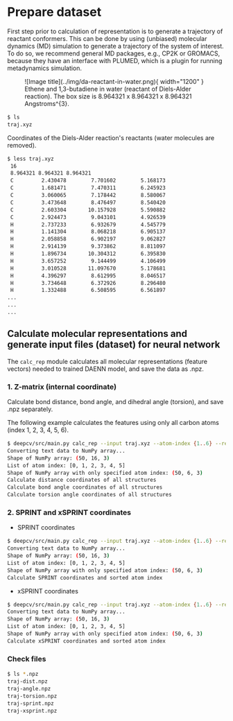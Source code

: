 # Prepare dataset

First step prior to calculation of representation is to generate a trajectory of reactant conformers. 
This can be done by using (unbiased) molecular dynamics (MD) simulation to generate a trajectory of the system of interest.
To do so, we recommend general MD packages, e.g., CP2K or GROMACS, because they have an interface with
PLUMED, which is a plugin for running metadynamics simulation.

<figure markdown>
  ![Image title](../img/da-reactant-in-water.png){ width="1200" }
  <figcaption>Ethene and 1,3-butadiene in water (reactant of Diels-Alder reaction). The box size is 8.964321 x 8.964321 x 8.964321 Angstroms^{3}.</figcaption>
</figure>

```sh
$ ls
traj.xyz
```

Coordinates of the Diels-Alder reaction's reactants (water molecules are removed).
```sh
$ less traj.xyz
 16
 8.964321 8.964321 8.964321
 C         2.430478        7.701602        5.168173
 C         1.681471        7.470311        6.245923
 C         3.060065        7.178442        8.580067
 C         3.473648        8.476497        8.540420
 C         2.603304       10.157928        5.590882
 C         2.924473        9.043101        4.926539
 H         2.737233        6.932679        4.545779
 H         1.141304        8.068218        6.905137
 H         2.058858        6.902197        9.062827
 H         2.914139        9.373862        8.811097
 H         1.896734       10.304312        6.395830
 H         3.657252        9.144499        4.106499
 H         3.010528       11.097670        5.178681
 H         4.396297        8.612995        8.046517
 H         3.734648        6.372926        8.296480
 H         1.332488        6.508595        6.561897
...
...
...
```

## Calculate molecular representations and generate input files (dataset) for neural network

The `calc_rep` module calculates all molecular representations (feature vectors) needed to trained 
DAENN model, and save the data as .npz.

### 1. Z-matrix (internal coordinate)

Calculate bond distance, bond angle, and dihedral angle (torsion), and save .npz separately.

The following example calculates the features using only all carbon atoms (index 1, 2, 3, 4, 5, 6).

```sh
$ deepcv/src/main.py calc_rep --input traj.xyz --atom-index {1..6} --rep zmat --save
Converting text data to NumPy array...
Shape of NumPy array: (50, 16, 3)
List of atom index: [0, 1, 2, 3, 4, 5]
Shape of NumPy array with only specified atom index: (50, 6, 3)
Calculate distance coordinates of all structures
Calculate bond angle coordinates of all structures
Calculate torsion angle coordinates of all structures
```

### 2. SPRINT and xSPRINT coordinates

- SPRINT coordinates

```sh
$ deepcv/src/main.py calc_rep --input traj.xyz --atom-index {1..6} --rep sprint --save
Converting text data to NumPy array...
Shape of NumPy array: (50, 16, 3)
List of atom index: [0, 1, 2, 3, 4, 5]
Shape of NumPy array with only specified atom index: (50, 6, 3)
Calculate SPRINT coordinates and sorted atom index
```

- xSPRINT coordinates

```sh
$ deepcv/src/main.py calc_rep --input traj.xyz --atom-index {1..6} --rep xsprint --save
Converting text data to NumPy array...
Shape of NumPy array: (50, 16, 3)
List of atom index: [0, 1, 2, 3, 4, 5]
Shape of NumPy array with only specified atom index: (50, 6, 3)
Calculate xSPRINT coordinates and sorted atom index
```

### Check files

```sh
$ ls *.npz
traj-dist.npz
traj-angle.npz
traj-torsion.npz
traj-sprint.npz
traj-xsprint.npz
```
